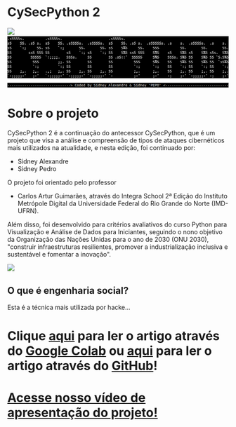 # **CySecPython 2**
<img src="https://github.com/sidneypepo/cysecpython2/blob/master/files/intro.gif" width="650"/>

<img src="https://github.com/sidneypepo/cysecpython2/raw/main/files/logo.png"/>

# **Sobre o projeto**

CySecPython 2 é a continuação do antecessor CySecPython, que é um projeto que visa a análise e compreensão de tipos de ataques cibernéticos mais utilizados na atualidade, e nesta edição, foi continuado por: 
*   Sidney Alexandre
*   Sidney Pedro

O projeto foi orientado pelo professor 
*   Carlos Artur Guimarães, através do Integra School 2ª Edição do Instituto Metrópole Digital da Universidade Federal do Rio Grande do Norte (IMD-UFRN). 

Além disso, foi desenvolvido para critérios avaliativos do curso Python para Visualização e Análise de Dados para Iniciantes, seguindo o nono objetivo da Organização das Nações Unidas para o ano de 2030 (ONU 2030), "construir infraestruturas resilientes, promover a industrialização inclusiva e sustentável e fomentar a inovação". 

<img src="https://hongkong.imd.ufrn.br/filemanagerportal/source/2020/Integra_School.png" width="600"/>

## O que é engenharia social?
Esta é a técnica mais utilizada por hacke...

# Clique [aqui](https://colab.research.google.com/drive/1OG4o3wMfaVZWppO8IRUDRZ3LxPyRIAoe?usp=sharing) para ler o artigo através do [Google Colab](https://colab.research.google.com/drive/1OG4o3wMfaVZWppO8IRUDRZ3LxPyRIAoe?usp=sharing) ou [aqui](https://github.com/sidneypepo/cysecpython/blob/master/cysecpython.ipynb) para ler o artigo através do [GitHub](https://github.com/sidneypepo/cysecpython/blob/master/cysecpython.ipynb)!
# [Acesse nosso vídeo de apresentação do projeto!](https://youtube.com/watch?v=bKj17RG62HQ)
